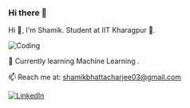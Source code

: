 ### Hi there 👋
Hi 👋, I'm Shamik.
Student at IIT Kharagpur 🚀.

![Coding](https://path-to-your-gif-file.gif)

🌱 Currently learning Machine Learning .

📫 Reach me at: shamikbhattacharjee03@gmail.com

[![LinkedIn](https://img.shields.io/badge/LinkedIn-Connect-blue)](https://www.linkedin.com/in/shamik-bhattacharjee-078760221/)


